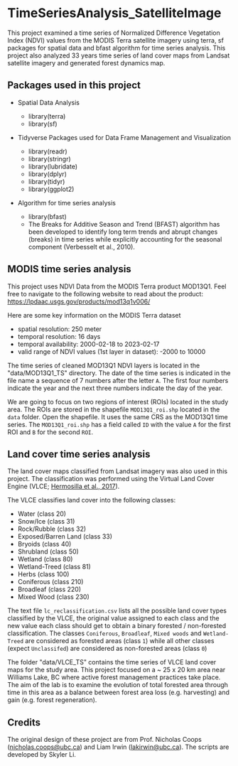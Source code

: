 # TimeSeriesAnalysis_SatelliteImage
This project examined a time series of Normalized Difference Vegetation Index (NDVI) values from the MODIS Terra satellite imagery using terra, sf packages for spatial data and bfast algorithm for time series analysis. This project also analyzed 33 years time series of land cover maps from Landsat satellite imagery and generated forest dynamics map.

## Packages used in this project
- Spatial Data Analysis
  - library(terra)
  - library(sf)
  
- Tidyverse Packages used for Data Frame Management and Visualization
  - library(readr)
  - library(stringr)
  - library(lubridate)
  - library(dplyr)
  - library(tidyr)
  - library(ggplot2)

- Algorithm for time series analysis
  - library(bfast)
  - The Breaks for Additive Season and Trend (BFAST) algorithm has been developed to identify long term trends and abrupt changes (breaks) in time series while explicitly accounting for the seasonal component (Verbesselt et al., 2010).

## MODIS time series analysis
This project uses NDVI Data from the MODIS Terra product MOD13Q1. Feel free to navigate to the following website to read about the product: https://lpdaac.usgs.gov/products/mod13q1v006/ 

Here are some key information on the MODIS Terra dataset
- spatial resolution: 250 meter
- temporal resolution: 16 days
- temporal availability: 2000-02-18 to 2023-02-17
- valid range of NDVI values (1st layer in dataset): -2000 to 10000

The time series of cleaned MOD13Q1 NDVI layers is located in the "data/MOD13Q1_TS" directory. The date of the time series is indicated in the file name a sequence of 7 numbers after the letter `A`. The first four numbers indicate the year and the next three numbers indicate the day of the year. 

We are going to focus on two regions of interest (ROIs) located in the study area. The ROIs are stored in the shapefile `MOD13Q1_roi.shp` located in the `data` folder. Open the shapefile. It uses the same CRS as the MOD13Q1 time series. The `MOD13Q1_roi.shp` has a field called `ID` with the value `A` for the first ROI and `B` for the second `ROI`. 

## Land cover time series analysis
The land cover maps classified from Landsat imagery was also used in this project. The classification was performed using the Virtual Land Cover Engine (VLCE; [Hermosilla et al., 2017](https://www.tandfonline.com/doi/full/10.1080/07038992.2018.1437719)). 

The VLCE classifies land cover into the following classes: 
- Water (class 20)
- Snow/Ice (class 31)
- Rock/Rubble (class 32)
- Exposed/Barren Land (class 33)
- Bryoids (class 40)
- Shrubland (class 50)
- Wetland (class 80)
- Wetland-Treed (class 81)
- Herbs (class 100)
- Coniferous (class 210)
- Broadleaf (class 220)
- Mixed Wood (class 230)

The text file `lc_reclassification.csv` lists all the possible land cover types classified by the VLCE, the original value assigned to each class and the new value each class should get to obtain a binary forested / non-forested classification. The classes `Coniferous`, `Broadleaf`, `Mixed woods` and `Wetland-Treed` are considered as forested areas (class `1`) while all other classes (expect `Unclassifed`) are considered as non-forested areas (class `0`) 

The folder "data/VLCE_TS" contains the time series of VLCE land cover maps for the study area. This project focused on a ~ 25 x 20 km area near Williams Lake, BC where active forest management practices take place. The aim of the lab is to examine the evolution of total forested area through time in this area as a balance between forest area loss (e.g. harvesting) and gain (e.g. forest regeneration). 

## Credits
The original design of these project are from Prof. Nicholas Coops (nicholas.coops@ubc.ca) and Liam Irwin (lakirwin@ubc.ca). The scripts are developed by Skyler Li.



